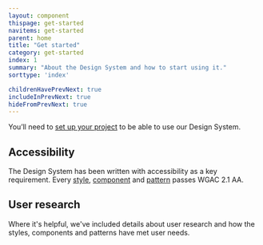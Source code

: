 ```yaml
---
layout: component
thispage: get-started
navitems: get-started
parent: home
title: "Get started"
category: get-started
index: 1
summary: "About the Design System and how to start using it."
sorttype: 'index'

childrenHavePrevNext: true
includeInPrevNext: true
hideFromPrevNext: true
---
```


You’ll need to [set up your project](/get-started/installation/) to be able to use our Design System. 

## Accessibility

The Design System has been written with accessibility as a key requirement. Every [style](/styles/), [component](/components/) and [pattern](/patterns/) passes WGAC&nbsp;2.1&nbsp;AA.

## User research

Where it's helpful, we've included details about user research and how the styles, components and patterns have met user needs.
